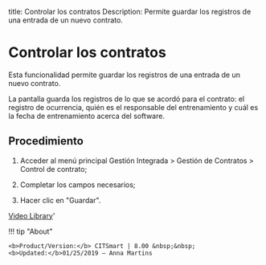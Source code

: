 title: Controlar los contratos
Description: Permite guardar los registros de una entrada de un nuevo contrato.
# Controlar los contratos

Esta funcionalidad permite guardar los registros de una entrada de un nuevo
contrato.

La pantalla guarda los registros de lo que se acordó para el contrato: el
registro de ocurrencia, quién es el responsable del entrenamiento y cuál es la
fecha de entrenamiento acerca del software.

Procedimiento
-----------------

1.  Acceder al menú principal Gestión Integrada \> Gestión de Contratos \>
    Control de contrato;

2.  Completar los campos necesarios;

3.  Hacer clic en "Guardar".


<i class='fa fa-youtube-play  fa-2x' style='color:#97ce17;vertical-align: middle;'> </i> [Video Library](https://www.youtube.com/playlist?list=PLB5qK2uzf2ROTLt6Tt7uegzqwpXHX5nA2)'

!!! tip "About"

    <b>Product/Version:</b> CITSmart | 8.00 &nbsp;&nbsp;
    <b>Updated:</b>01/25/2019 – Anna Martins
